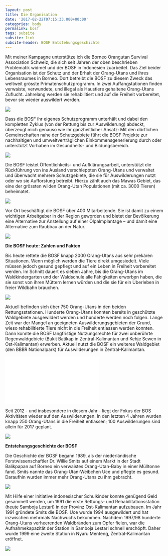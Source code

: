 ```yaml
---
layout: post
title: Die Organisation
date: '2017-02-22T07:15:33.000+00:00'
categories: body
permalink: bosf
tags: subsite
subsite: link
subsite-header: BOSF Entstehungsgeschichte
---
```

Mit meiner Kampagne unterstütze ich die Borneo Orangutan Survival Association Schweiz, die sich seit Jahren der oben beschrieben Problematik widmet und der BOSF in Indonesien zuarbeitet. Das Ziel beider Organisation ist der Schutz und der Erhalt der Orang-Utans und ihres Lebensraumes in Borneo. Dort betreibt die BOSF zu diesem Zweck das weltweit grösste Primatenschutzprogramm. In zwei Auffangstationen finden verwaiste, verwundete, und illegal als Haustiere gehaltene Orang-Utans Zuflucht. Jahrelang werden sie rehabilitiert und auf die Freiheit vorbereitet, bevor sie wieder auswildert werden.

![](/uploads/2017/03/04/BOS_9089%20copy%20by%20Indrayana.jpg)

Dass die BOSF ihr eigenes Schutzprogramm unterhält und dabei den kompletten Zyklus (von der Rettung bis zur Auswilderung) abdeckt, überzeugt mich genauso wie ihr ganzheitlicher Ansatz: Mit den dörflichen Gemeinschaften nahe der Schutzgebiete führt die BOSF Projekte zur nachhaltigen und umweltverträglichen Einkommensgenerierung durch oder unterstützt Vorhaben im Gesundheits- und Bildungsbereich.

![](/uploads/2017/03/04/family.jpg)

Die BOSF leistet Öffentlichkeits- und Aufklärungsarbeit, unterstützt die Rückführung von ins Ausland verschleppten Orang-Utans und verwaltet und überwacht mehrere Schutzgebiete, die sie für Auswilderungen nutzt oder wo sie Aufforstung betreibt. Hierzu zählt auch das Mawas Gebiet, das eine der grössten wilden Orang-Utan Populationen (mit ca. 3000 Tieren) beheimatet.

![](/uploads/2017/03/04/16.JPG)

Vor Ort beschäftigt die BOSF über 400 Mitarbeitende. Sie ist damit zu einem wichtigen Arbeitgeber in der Region geworden und bietet der Bevölkerung eine Alternative zur Anstellung auf einer Ölpalmplantage – und damit eine Alternative zum Raubbau an der Natur.

![](/uploads/2017/03/04/DSCN0376-1.jpg)

**Die BOSF heute: Zahlen und Fakten**

Bis heute rettete die BOSF knapp 2000 Orang-Utans aus sehr prekären Situationen. Wenn möglich werden die Tiere direkt umgesiedelt. Viele müssen jedoch gesund gepflegt und auf ein Leben in Freiheit vorbereitet werden. Im Schnitt dauert es sieben Jahre, bis die Orang-Utans im Waldkindergarten und der Waldschule alle Fähigkeiten erworben haben, die sie sonst von ihren Müttern lernen würden und die sie für ein Überleben in freier Wildbahn brauchen.

![](/uploads/2017/03/04/16%20December%202016%20-%20Valentino,%20Svenja,%20Beni,%20Madara,%20Tomang,%20and%20Vale%20by%20Indrayana-1.jpg)

Aktuell befinden sich über 750 Orang-Utans in den beiden Rettungsstationen. Hunderte Orang-Utans konnten bereits in geschützte Waldgebiete ausgewildert werden und hunderte werden noch folgen. Lange Zeit war der Mangel an geeigneten Auswilderungsgebieten der Grund, wieso rehabilitierte Tiere nicht in die Freiheit entlassen werden konnten. Dann konnte die BOSF langfristige Nutzungsrechte für zwei unberührte Regenwaldgebiete (Bukit Batikap in Zentral-Kalimantan und Kehje Sewen in Ost-Kalimantan) erwerben. Aktuell nutzt die BOSF ein weiteres Waldgebiet (den BBBR Nationalpark) für Auswilderungen in Zentral-Kalimantan.

![](/uploads/2017/03/04/BOS_Working_Areas-1.pdf)

Seit 2012 - und insbesondere in diesem Jahr - liegt der Fokus der BOS Aktivitäten wieder auf den Auswilderungen. In den letzten 4 Jahren wurden knapp 250 Orang-Utans in die Freiheit entlassen; 100 Auswilderungen sind allein für 2017 geplant.

![](/uploads/2017/03/04/-%20Sawa%20dan%20Sawi.jpg)

<!--more-->

**Entstehungsgeschichte der BOSF**

Die Geschichte der BOSF begann 1989, als der niederländische Forstwissenschaftler Dr. Willie Smits auf einem Markt in der Stadt Balikpapan auf Borneo ein verwaistes Orang-Utan-Baby in einer Mülltonne fand. Smits nannte das Orang-Utan-Weibchen Uce und pflegte es gesund. Daraufhin wurden immer mehr Orang-Utans zu ihm gebracht.

![](/uploads/2017/03/04/Mema%20DSC_6616%20copy-1.jpg)

Mit Hilfe einer Initiative indonesischer Schulkinder konnte genügend Geld gesammelt werden, um 1991 die erste Rettungs- und Rehabilitationsstation (heute Samboja Lestari) in der Provinz Ost-Kalimantan aufzubauen. Im Jahr 1991 gründete Smits die BOSF. Uce wurde 1994 ausgewildert und hat inzwischen mehrmals Nachwuchs bekommen. Nachdem 1997/98 hunderte Orang-Utans verheerenden Waldbränden zum Opfer fielen, war die Aufnahmekapazität der Station in Samboja Lestari schnell erschöpft. Daher wurde 1999 eine zweite Station in Nyaru Menteng, Zentral-Kalimantan eröffnet.

![](/uploads/2017/03/04/6%20Mei%20-%20Napri%20by%20Indrayana.JPG)
